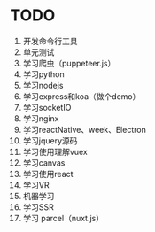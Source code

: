# TODO

1. 开发命令行工具
2. 单元测试
3. 学习爬虫（puppeteer.js）
4. 学习python
5. 学习nodejs
6. 学习express和koa（做个demo）
7. 学习socketIO
8. 学习nginx
9. 学习reactNative、week、Electron
10. 学习jquery源码
11. 学习使用理解vuex
12. 学习canvas
13. 学习使用react
14. 学习VR
15. 机器学习
16. 学习SSR
17. 学习 parcel（nuxt.js）
